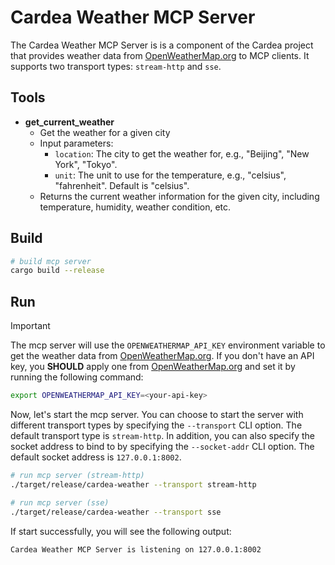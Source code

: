 # Cardea Weather MCP Server

The Cardea Weather MCP Server is is a component of the Cardea project that provides weather data from [OpenWeatherMap.org](https://openweathermap.org/) to MCP clients. It supports two transport types: `stream-http` and `sse`.

## Tools

- **get_current_weather**
  - Get the weather for a given city
  - Input parameters:
    - `location`: The city to get the weather for, e.g., "Beijing", "New York", "Tokyo".
    - `unit`: The unit to use for the temperature, e.g., "celsius", "fahrenheit". Default is "celsius".
  - Returns the current weather information for the given city, including temperature, humidity, weather condition, etc.

## Build

```bash
# build mcp server
cargo build --release
```

## Run

> [!IMPORTANT]
>
> The mcp server will use the `OPENWEATHERMAP_API_KEY` environment variable to get the weather data from [OpenWeatherMap.org](https://openweathermap.org/). If you don't have an API key, you **SHOULD** apply one from [OpenWeatherMap.org](https://openweathermap.org/) and set it by running the following command:
>
> ```bash
> export OPENWEATHERMAP_API_KEY=<your-api-key>
> ```

Now, let's start the mcp server. You can choose to start the server with different transport types by specifying the `--transport` CLI option. The default transport type is `stream-http`. In addition, you can also specify the socket address to bind to by specifying the `--socket-addr` CLI option. The default socket address is `127.0.0.1:8002`.

```bash
# run mcp server (stream-http)
./target/release/cardea-weather --transport stream-http

# run mcp server (sse)
./target/release/cardea-weather --transport sse
```

If start successfully, you will see the following output:

```bash
Cardea Weather MCP Server is listening on 127.0.0.1:8002
```
